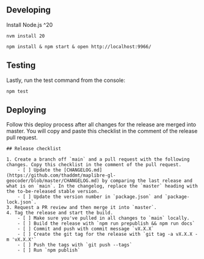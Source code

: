 ## Developing

Install Node.js ^20

    nvm install 20

    npm install & npm start & open http://localhost:9966/

## Testing

Lastly, run the test command from the console:

    npm test

## Deploying

Follow this deploy process after all changes for the release are merged into master. You will copy and paste this checklist in the comment of the release pull request.

```
## Release checklist

1. Create a branch off `main` and a pull request with the following changes. Copy this checklist in the comment of the pull request.
    - [ ] Update the [CHANGELOG.md](https://github.com/thaddmt/maplibre-gl-geocoder/blob/master/CHANGELOG.md) by comparing the last release and what is on `main`. In the changelog, replace the `master` heading with the to-be-released stable version.
    - [ ] Update the version number in `package.json` and `package-lock.json`.
3. Request a PR review and then merge it into `master`.
4. Tag the release and start the build.
    - [ ] Make sure you've pulled in all changes to `main` locally.
    - [ ] Build the release with `npm run prepublish && npm run docs`
    - [ ] Commit and push with commit message `vX.X.X`
    - [ ] Create the git tag for the release with `git tag -a vX.X.X -m 'vX.X.X'`
    - [ ] Push the tags with `git push --tags`
    - [ ] Run `npm publish`

```
